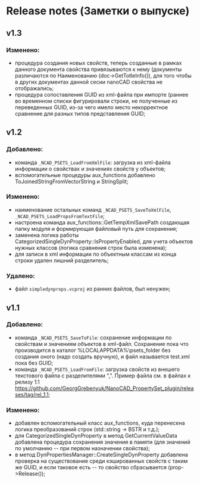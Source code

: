 # Release notes (Заметки о выпуске)

## v1.3
### Изменено:
- процедура создания новых свойств, теперь созданные в рамках данного документа свойства привязываются к нему (документы различаются по Наименованию (doc->GetTotleInfo()), для того чтобы в других документах данной сесии nanoCAD свойства не отображались;
- процедура сопоставления GUID из xml-файла при импорте (раннее во временном списки фигурировали строки, не полученные из переведенных GUID, из-за чего имело место некорректное сравнение для разных типов представления GUID;


## v1.2
### Добавлено:

- команда `_NCAD_PSETS_LoadFromXmlFile`: загрузка из xml-файла информации о свойствах и значениях свойств у объектов;
- вспомогательные процедуры aux_functions добавлено ToJoinedStringFromVectorString и StringSplit;

### Изменено:

- наименование остальных команд `_NCAD_PSETS_SaveToXmlFile`, `_NCAD_PSETS_LoadPropsFromTextFile`;
- настроена команда aux_functions::GetTempXmlSavePath создающая папку модуля и формирующая файловый путь для сохранения;
- заменена логика работы CategorizedSingleDynProperty::IsPropertyEnabled, для учета объектов нужных классов (логика сравнения строк была изменена);
- для записи в xml информации по объектным классам из конца строки удален лишний разделитель;

### Удалено:

- файл `simpledynprops.vcproj` из ранних файлов, был ненужен;

## v1.1
### Добавлено:

- команда `_NCAD_PSETS_SaveToFile`: сохранение информации по свойствам и значениям объектов в xml-файл. Сохранение пока что производится в каталог %LOCALAPPDATA%\psets_folder без создания оного (надо создать вручную), и файл называется test.xml пока без GUID;
- команда `_NCAD_PSETS_LoadFromFile`: загрузка свойств из внешего текстового файла с разделителями ",". Пример файла см. в файлах к релизу 1.1 https://github.com/GeorgGrebenyuk/NanoCAD_PropertySet_plugin/releases/tag/rel_1.1;

### Изменено:

- добавлен вспомогательный класс aux_functions, куда перенесена логика преобразований строк (std::string -> BSTR и т.д.);
- для CategorizedSingleDynProperty в метод GetCurrentValueData добавлена процедура сохранения значения в памяти (для значений по умолчанию -- при первом назначении свойства);
- в метод DynPropertiesManager::CreateSingleDynProperty добавлена проверка на существование среди кэшированных свойств с таким же GUID, и если таковое есть -- то свойство сбрасывается (prop->Release());
